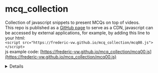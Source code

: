 # mcq_collection
Collection of javascript snippets to present MCQs on top of videos.  
This repo is published as a [GitHub page](https://frederic-vw.github.io/mcq_collection/) to serve as a CDN, javascript can be accessed by external applications, for example, by adding this line to your html:  
`<script src="https://frederic-vw.github.io/mcq_collection/mcq00.js"></script>`  
js example code: [https://frederic-vw.github.io/mcq_collection/mcq00.js](https://frederic-vw.github.io/mcq_collection/mcq00.js)

<details>
# get encryption for video MCQ answers
s = '_=["ABC","CDE","BCD"];ca=_.map(__=>Array.from(__))'
console.log(btoa(s))
</details>
